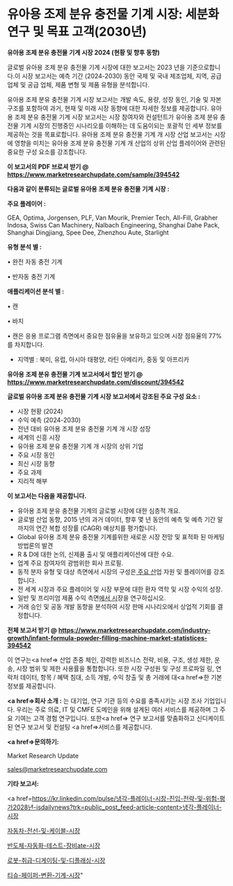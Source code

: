 # 유아용 조제 분유 충전물 기계 시장: 세분화 연구 및 목표 고객(2030년)

<strong>유아용 조제 분유 충전물 기계 시장 2024 (현황 및 향후 동향)</strong>

글로벌 유아용 조제 분유 충전물 기계 시장에 대한 보고서는 2023 년을 기준으로합니다.이 시장 보고서는 예측 기간 (2024-2030) 동안 국제 및 국내 제조업체, 지역, 공급 업체 및 공급 업체, 제품 변형 및 제품 유형을 분석합니다.

유아용 조제 분유 충전물 기계 시장 보고서는 개발 속도, 용량, 성장 동인, 기술 및 자본 구조를 포함하여 과거, 현재 및 미래 시장 동향에 대한 자세한 정보를 제공합니다. 유아용 조제 분유 충전물 기계 시장 보고서는 시장 참여자와 컨설턴트가 유아용 조제 분유 충전물 기계 시장의 진행중인 시나리오를 이해하는 데 도움이되는 포괄적 인 세부 정보를 제공하는 것을 목표로합니다. 유아용 조제 분유 충전물 기계 개 시장 산업 보고서는 시장에 영향을 미치는 유아용 조제 분유 충전물 기계 개 산업의 상위 산업 플레이어와 관련된 중요한 구성 요소를 강조합니다.



<strong>이 보고서의 PDF 브로셔 받기 @ <a href=https://www.marketresearchupdate.com/sample/394542>https://www.marketresearchupdate.com/sample/394542</a></strong>



<strong>다음과 같이 분류되는 글로벌 유아용 조제 분유 충전물 기계 시장 :</strong>



<strong>주요 플레이어 :</strong>

GEA, Optima, Jorgensen, PLF, Van Mourik, Premier Tech, All-Fill, Grabher Indosa, Swiss Can Machinery, Nalbach Engineering, Shanghai Dahe Pack, Shanghai Dingjiang, Spee Dee, Zhenzhou Aute, Starlight



<strong>유형 분석 별 :</strong>

• 완전 자동 충전 기계

• 반자동 충전 기계



<strong>애플리케이션 분석 별 :</strong>

• 캔

• 바지

• 캔은 응용 프로그램 측면에서 중요한 점유율을 보유하고 있으며 시장 점유율의 77%를 차지합니다.

<ul>
  <li>지역별 : 북미, 유럽, 아시아 태평양, 라틴 아메리카, 중동 및 아프리카</li>
</ul>


<strong>유아용 조제 분유 충전물 기계 보고서에서 할인 받기 @ <a href=https://www.marketresearchupdate.com/discount/394542>https://www.marketresearchupdate.com/discount/394542</a></strong>



<strong>글로벌 유아용 조제 분유 충전물 기계 시장 보고서에서 강조된 주요 구성 요소 :</strong>
<ul>
  <li>시장 현황 (2024)</li>
  <li>수익 예측 (2024-2030)</li>
  <li>전년 대비 유아용 조제 분유 충전물 기계 개 시장 성장</li>
  <li>세계의 신흥 시장</li>
  <li>유아용 조제 분유 충전물 기계 개 시장의 상위 기업</li>
  <li>주요 시장 동인</li>
  <li>최신 시장 동향</li>
  <li>주요 과제</li>
  <li>지리적 해부</li>
</ul>


<strong>이 보고서는 다음을 제공합니다.</strong>
<ul>
  <li>유아용 조제 분유 충전물 기계의 글로벌 시장에 대한 심층적 개요.</li>
  <li>글로벌 산업 동향, 2015 년의 과거 데이터, 향후 몇 년 동안의 예측 및 예측 기간 말까지의 연간 복합 성장률 (CAGR) 예상치를 평가합니다.</li>
  <li>Global 유아용 조제 분유 충전물 기계를위한 새로운 시장 전망 및 표적화 된 마케팅 방법론의 발견</li>
  <li>R &amp; D에 대한 논의, 신제품 출시 및 애플리케이션에 대한 수요.</li>
  <li>업계 주요 참여자의 광범위한 회사 프로필.</li>
  <li>동적 분자 유형 및 대상 측면에서 시장의 구성은<a href=> 주요 산</a>업 자원 및 플레이어를 강조합니다.</li>
  <li>전 세계 시장과 주요 플레이어 및 시장 부문에 대한 환자 역학 및 시장 수익의 성장.</li>
  <li>일반 및 프리미엄 제품 수익 측면<a href=>에서 시</a>장을 연구하십시오.</li>
  <li>거래 승인 및 공동 개발 동향을 분석하여 시장 판매 시나리오에서 상업적 기회를 결정합니다.</li>
</ul>



<strong>전체 보고서 받기 @ <a href=https://www.marketresearchupdate.com/industry-growth/infant-formula-powder-filling-machine-market-statistices-394542>https://www.marketresearchupdate.com/industry-growth/infant-formula-powder-filling-machine-market-statistices-394542</a></strong>

이 연구는<a href=> 산업 존중</a> 체인, 강력한 비즈니스 전략, 비용, 구조, 생성 제한, 운송, 시장 범위 및 제한 사용률을 통합합니다. 또한 시장 구성원 및 구성 프로파일 링, 연락처 데이터, 항목 / 혜택 침대, 소득 개발, 수익 창출 및 총 거래에 대<a href=>한 기본 </a>정보를 제공합니다.



<strong><a href=>회사 소</a>개 :</strong>
는 대기업, 연구 기관 등의 수요를 충족시키는 시장 조사 기업입니다. 우리는 주로 의료, IT 및 CMFE 도메인을 위해 설계된 여러 서비스를 제공하며 그 주요 기여는 고객 경험 연구입니다. 또한<a href=> 연구 보</a>고서를 맞춤화하고 신디케이트 된 연구 보고서 및 컨설팅 <a href=>서비스</a>를 제공합니다.



<strong><a href=>문의하기:</a></strong>

Market Research Update

sales@marketresearchupdate.com



<strong>기타 보고서:</strong>

<a href=https://kr.linkedin.com/pulse/냉각-플레이너-시장-진입-전략-및-위험-평가2028년-isdailynews?trk=public_post_feed-article-content>냉각-플레이너-시장</a>

<a href=https://www.linkedin.com/pulse/자동차-전선-및-케이블-시장-세분화-연구-목표-고객2029년/>자동차-전선-및-케이블-시장</a>

<a href=https://www.linkedin.com/pulse/반도체-자동화-테스트-장비ate-시장-진입-전략-및-위험-평가2029년-3huyf/>반도체-자동화-테스트-장비ate-시장</a>

<a href=https://www.linkedin.com/pulse/로봇-취급-디게이팅-및-디플래싱-시장-경쟁-분석-성장-잠재력-2029-qkeuf/>로봇-취급-디게이팅-및-디플래싱-시장</a>

<a href=https://www.linkedin.com/pulse/티슈-페이퍼-변환-기계-시장-규모-및-성장-2023-survey-savvy-insights-360-analysis-y8upf/>티슈-페이퍼-변환-기계-시장</a>"
